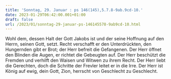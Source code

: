 ```yaml
---
title: 'Sonntag, 29. Januar : ps 146(145),5.7.8-9ab.9cd-10.'
date: 2023-01-29T06:42:00.001+01:00
draft: false
url: /2023/01/sonntag-29-januar-ps-146145578-9ab9cd-10.html
---
```


Wohl dem, dessen Halt der Gott Jakobs ist und der seine Hoffnung auf den Herrn, seinen Gott, setzt. Recht verschafft er den Unterdrückten, den Hungernden gibt er Brot; der Herr befreit die Gefangenen. Der Herr öffnet den Blinden die Augen, er richtet die Gebeugten auf. Der Herr beschützt die Fremden und verhilft den Waisen und Witwen zu ihrem Recht. Der Herr liebt die Gerechten, doch die Schritte der Frevler leitet er in die Irre. Der Herr ist König auf ewig, dein Gott, Zion, herrscht von Geschlecht zu Geschlecht.